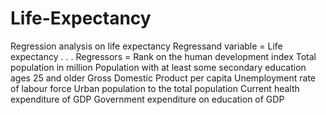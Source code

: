 # Life-Expectancy
Regression analysis on life expectancy 
Regressand variable = Life expectancy 
.
.
.
Regressors = Rank on the human development index
             Total population in million
             Population with at least some secondary education ages 25 and older
             Gross Domestic Product per capita
             Unemployment rate of labour force
             Urban population to the total population
             Current health expenditure of GDP
             Government expenditure on education of GDP
